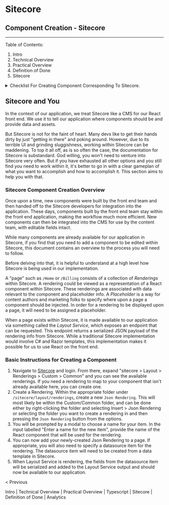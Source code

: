 # Sitecore

## Component Creation - Sitecore

***

Table of Contents:

1. Intro
2. Technical Overview
3. Practical Overview
4. Definition of Done
5. Sitecore

<details>

<summary>Checklist For Creating Component Corresponding To Sitecore.</summary>



### Checklist

* [ ] Ensure your component exists within Sitecore. If not, create it.
* [ ] Create a folder in the `/components` directory and within it, an <mark style="color:blue;">`index.ts`</mark> file for your React component.
* [ ] Add a composition function to the index file of the `/composition` directory.
* [ ] Create a `test.ts` file and add some unit test assertions to it.
* [ ] Add a `data.js` file populated with dummy data (if necessary).
* [ ] Develop your component with the data from the composition file.
* [ ] Finish your unit tests.
* [ ] Submit a PR.
* [ ] Stretch. It's not part of the component, it's just good for your body.

</details>

## Sitecore and You

In the context of our application, we treat Sitecore like a CMS for our React front end. We use it to tell our application where components should be and provide data and assets.

But Sitecore is not for the faint of heart. Many devs like to get their hands dirty by just "getting in there" and poking around. However, due to its terrible UI and grinding sluggishness, working within Sitecore can be maddening. To top it all off, as is so often the case, the documentation for Sitecore is substandard. God willing, you won't need to venture into Sitecore very often. But if you have exhausted all other options and you still find you need to work within it, it's better to go in with a clear gameplan of what you want to accomplish and how to accomplish it. This section aims to help you with that.

### Sitecore Component Creation Overview

Once upon a time, new components were built by the front end team and then handed off to the Sitecore developers for integration into the application. These days, components built by the front end team stay within the front end application, making the workflow much more efficient. New components can then be integrated into the CMS for use by the content team, with editable fields intact.

While many components are already available for our application in Sitecore, if you find that you need to add a component to be edited within Sitecore, this document contains an overview to the process you will need to follow.

Before delving into that, it is helpful to understand at a high level how Sitecore is being used in our implementation.

A "page" such as `/Home` or `/Billing` consists of a collection of _Renderings_ within Sitecore. A rendering could be viewed as a representation of a React component within Sitecore. These renderings are associated with data relevant to the component and placeholder info. A _Placeholder_ is a way for content authors and marketing folks to specify where upon a page a component should be injected. In order for a rendering to be displayed upon a page, it will need to be assigned a placeholder.

When a page exists within Sitecore, it is made available to our application via something called the _Layout Service_, which exposes an endpoint that can be requested. This endpoint returns a serialized JSON payload of the rendering info from Sitecore. While a traditional Sitecore implementation would involve C# and Razor templates, this implementation makes it possible for us to use React on the front end.

### Basic Instructions for Creating a Component

1. Navigate to [Sitecore](http://scdev25.duke-energy.com/sitecore) and login. From there, expand "sitecore > Layout > Renderings > Custom > Common" and you can see the available renderings. If you need a rendering to map to your component that isn't already available here, you can create one.
2. Create a Rendering. Within the appropriate folder under `/sitecore/layout/renderings`, create a new `Json Rendering`. This will most likely be within the Custom/Common folder, and can be done either by right-clicking the folder and selecting Insert > Json Rendering or selecting the folder you want to create a rendering in and then pressing the `Json Rendering` button from the options.
3. You will be prompted by a modal to choose a name for your item. In the input labelled "Enter a name for the new item", provide the name of the React component that will be used for the rendering.
4. You can now add your newly-created Json Rendering to a page. If appropriate, you will also need to specify a datasource item for the rendering. The datasource item will need to be created from a data template in Sitecore.
5. When Layout Service is rendering, the fields from the datasource item will be serialized and added to the Layout Service output and should now be available to our application.

< Previous

Intro | Technical Overview | Practical Overview | Typescript | Sitecore | Definition of Done | Analytics
